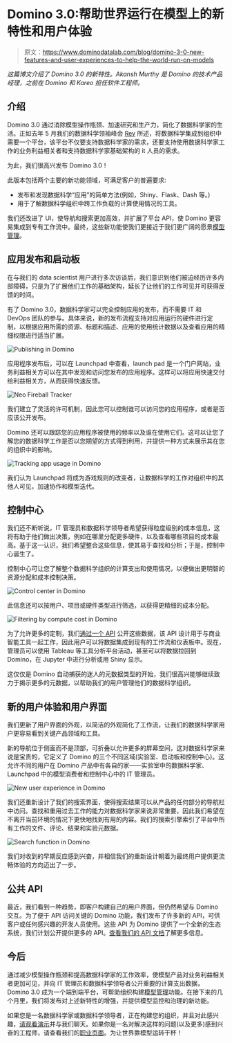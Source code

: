 # Domino 3.0:帮助世界运行在模型上的新特性和用户体验

> 原文：<https://www.dominodatalab.com/blog/domino-3-0-new-features-and-user-experiences-to-help-the-world-run-on-models>

*这篇博文介绍了 Domino 3.0 的新特性。Akansh Murthy 是 Domino 的技术产品经理，之前在 Domino 和 Kareo 担任软件工程师。*

## 介绍

Domino 3.0 通过消除模型操作瓶颈、加速研究和生产力，简化了数据科学家的生活。正如去年 5 月我们的数据科学领袖峰会 [Rev](https://blog.dominodatalab.com/model-management-era-model-driven-business/) 所述，将数据科学集成到组织中需要一个平台，该平台不仅要支持数据科学家的需求，还要支持使用数据科学家工作的业务利益相关者和支持数据科学家基础架构的 it 人员的需求。

为此，我们很高兴发布 Domino 3.0！

此版本包括两个主要的新功能领域，可满足客户的普遍要求:

*   发布和发现数据科学“应用”的简单方法(例如，Shiny、Flask、Dash 等。)
*   用于了解数据科学组织中跨工作负载的计算使用情况的工具。

我们还改进了 UI，使导航和搜索更加高效，并扩展了平台 API，使 Domino 更容易集成到专有工作流中。最终，这些新功能使我们更接近于我们更广阔的愿景[模型管理](https://blog.dominodatalab.com/model-management-era-model-driven-business/)。

## 应用发布和启动板

在与我们的 data scientist 用户进行多次访谈后，我们意识到他们被迫经历许多内部障碍，只是为了扩展他们工作的基础架构，延长了让他们的工作可见并可获得反馈的时间。

有了 Domino 3.0，数据科学家可以完全控制应用的发布，而不需要 IT 和 DevOps 团队的参与。具体来说，新的发布流程支持对应用运行的硬件进行定制，以根据应用所需的资源、标题和描述、应用的使用统计数据以及查看应用的精细权限进行适当扩展。

![Publishing in Domino ](img/2c5885ca2a0f46c1cd7018939b2c2083.png)

应用程序发布后，可以在 Launchpad 中查看，launch pad 是一个门户网站，业务利益相关方可以在其中发现和访问您发布的应用程序。这样可以将应用快速交付给利益相关方，从而获得快速反馈。

![Neo Fireball Tracker](img/68d00b3ce1768b8683fd7583b7d38b26.png)

我们建立了灵活的许可机制，因此您可以控制谁可以访问您的应用程序，或者是否应该公开发布。

Domino 还可以跟踪您的应用程序被使用的频率以及谁在使用它们。这可以让您了解您的数据科学工作是否以您期望的方式得到利用，并提供一种方式来展示其在您的组织中的影响。

![Tracking app usage in Domino](img/0c63635c2740f22ca7b456a373098f2d.png)

我们认为 Launchpad 将成为游戏规则的改变者，让数据科学的工作对组织中的其他人可见，加速协作和模型迭代。

## 控制中心

我们还不断听说，IT 管理员和数据科学领导者希望获得粒度级别的成本信息，这将有助于他们做出决策，例如在哪里分配更多硬件，以及查看哪些项目的成本最高。基于这一认识，我们希望整合这些信息，使其易于查找和分析；于是，控制中心诞生了。

控制中心可让您了解整个数据科学组织的计算支出和使用情况，以便做出更明智的资源分配和成本控制决策。

![Control center in Domino](img/eb1800f6fcbb3481092f2c38cb784f1a.png)

此信息还可以按用户、项目或硬件类型进行筛选，以获得更精细的成本分配。

![Filtering by compute cost in Domino](img/8c9e697489f3d93216f6c44ce31676f3.png)

为了允许更多的定制，我们[通过一个 API](https://support.dominodatalab.com/hc/en-us/articles/360017477692) 公开这些数据，该 API 设计用于与商业智能工具一起工作，因此用户可以将数据集成到现有的工作流和仪表板中。现在，管理员可以使用 Tableau 等工具分析平台活动，甚至可以将数据拉回到 Domino，在 Jupyter 中进行分析或用 Shiny 显示。

这仅仅是 Domino 自动捕获的迷人的元数据类型的开始，我们很高兴能够继续致力于揭示更多的元数据，以帮助我们的用户管理他们的数据科学组织。

## 新的用户体验和用户界面

我们更新了用户界面的外观，以简洁的外观简化了工作流，让我们的数据科学家用户更容易看到关键产品领域和工具。

新的导航位于侧面而不是顶部，可折叠以允许更多的屏幕空间，这对数据科学家来说是宝贵的，它定义了 Domino 的三个不同区域(实验室、启动板和控制中心)。这允许不同的用户在 Domino 产品中有各自的家——实验室中的数据科学家、Launchpad 中的模型消费者和控制中心中的 IT 管理员。

![New user experience in Domino](img/c18c257b079d146da456da6c2a7b7fdf.png)

我们还重新设计了我们的搜索界面，使得搜索结果可以从产品的任何部分的导航栏中访问。查找和重用过去工作的能力对数据科学家来说非常重要，因此我们希望在不离开当前环境的情况下更快地找到有用的内容。我们的搜索引擎索引了平台中所有工作的文件、评论、结果和实验元数据。

![Search function in Domino](img/79763bf85ba6eb03fd4437c0ad21fef8.png)

我们对收到的早期反应感到兴奋，并相信我们的重新设计朝着为最终用户提供更流畅体验的方向迈出了一步。

## 公共 API

最近，我们看到一种趋势，即客户构建自己的用户界面，但仍然希望与 Domino 交互。为了便于 API 访问关键的 Domino 功能，我们发布了许多新的 API，可供客户或任何感兴趣的开发人员使用。这些 API 为 Domino 提供了一个全新的生态系统，我们计划公开提供更多的 API。[查看我们的 API 文档](https://dominodatalab.github.io/api-docs/)了解更多信息。

## 今后

通过减少模型操作瓶颈和提高数据科学家的工作效率，使模型产品对业务利益相关者更加可见，并向 IT 管理员和数据科学领导者公开重要的计算支出数据，Domino 3.0 成为一个端到端平台，可帮助组织构建[模型管理](https://blog.dominodatalab.com/model-management-era-model-driven-business/)功能。在接下来的几个月里，我们将发布对上述新特性的增强，并提供模型监控和治理的新功能。

如果您是一名数据科学家或数据科学领导者，正在构建您的组织，并且对此感兴趣，[请观看演示](https://www.dominodatalab.com/demo/?utm_source=blog&utm_medium=post&utm_campaign=domino-3-0-new-features-and-user-experiences-to-help-the-world-run-on-models)并与我们聊天。如果你是一名对解决这样的问题(以及更多)感到兴奋的工程师，请查看我们的[职业页面](https://www.dominodatalab.com/careers/?utm_source=blog&utm_medium=post&utm_campaign=domino-3-0-new-features-and-user-experiences-to-help-the-world-run-on-models)。为让世界靠模型运转干杯！